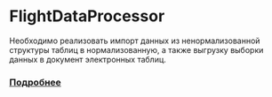 # FlightDataProcessor

Необходимо реализовать импорт данных из ненормализованной структуры таблиц в нормализованную, а также выгрузку выборки данных в документ электронных таблиц.

### [Подробнее](https://docs.google.com/document/d/1J-7soobcRpUdIvlxPc70ZFnKWyYiAiI54AprMNoI6tw/edit?usp=sharing)
